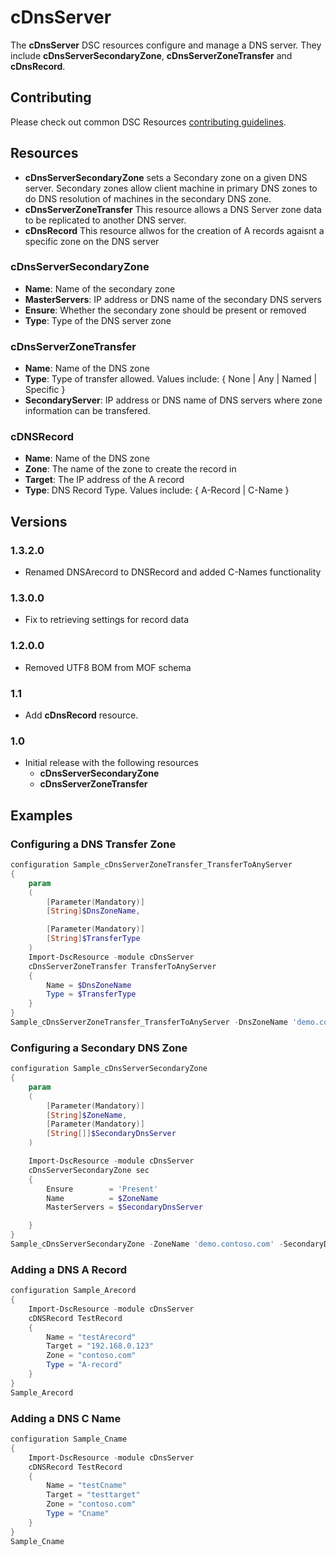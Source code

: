 # cDnsServer

The **cDnsServer** DSC resources configure and manage a DNS server. They include **cDnsServerSecondaryZone**, **cDnsServerZoneTransfer** and **cDnsRecord**.

## Contributing
Please check out common DSC Resources [contributing guidelines](https://github.com/PowerShell/DscResource.Kit/blob/master/CONTRIBUTING.md).


## Resources

* **cDnsServerSecondaryZone** sets a Secondary zone on a given DNS server.
Secondary zones allow client machine in primary DNS zones to do DNS resolution of machines in the secondary DNS zone.
* **cDnsServerZoneTransfer** This resource allows a DNS Server zone data to be replicated to another DNS server.
* **cDnsRecord** This resource allwos for the creation of A records agaisnt a specific zone on the DNS server


### cDnsServerSecondaryZone

* **Name**: Name of the secondary zone
* **MasterServers**: IP address or DNS name of the secondary DNS servers
* **Ensure**: Whether the secondary zone should be present or removed
* **Type**: Type of the DNS server zone

### cDnsServerZoneTransfer

* **Name**: Name of the DNS zone
* **Type**: Type of transfer allowed. 
Values include: { None | Any | Named | Specific }
* **SecondaryServer**: IP address or DNS name of DNS servers where zone information can be transfered.

### cDNSRecord
* **Name**: Name of the DNS zone
* **Zone**: The name of the zone to create the record in
* **Target**: The IP address of the A record
* **Type**: DNS Record Type.
Values include: { A-Record | C-Name }


## Versions

### 1.3.2.0

* Renamed DNSArecord to DNSRecord and added C-Names functionality

### 1.3.0.0

* Fix to retrieving settings for record data

### 1.2.0.0

* Removed UTF8 BOM from MOF schema

### 1.1

* Add **cDnsRecord** resource.

### 1.0

*   Initial release with the following resources 
    * **cDnsServerSecondaryZone**
    * **cDnsServerZoneTransfer**

## Examples

### Configuring a DNS Transfer Zone

```powershell
configuration Sample_cDnsServerZoneTransfer_TransferToAnyServer
{
    param
    (
        [Parameter(Mandatory)]
        [String]$DnsZoneName,

        [Parameter(Mandatory)]
        [String]$TransferType
    )
    Import-DscResource -module cDnsServer
    cDnsServerZoneTransfer TransferToAnyServer
    {
        Name = $DnsZoneName
        Type = $TransferType
    }
}
Sample_cDnsServerZoneTransfer_TransferToAnyServer -DnsZoneName 'demo.contoso.com' -TransferType 'Any'
```

### Configuring a Secondary DNS Zone

```powershell
configuration Sample_cDnsServerSecondaryZone
{
    param
    (
        [Parameter(Mandatory)]
        [String]$ZoneName,
        [Parameter(Mandatory)]
        [String[]]$SecondaryDnsServer
    )

    Import-DscResource -module cDnsServer
    cDnsServerSecondaryZone sec
    {
        Ensure        = 'Present'                
        Name          = $ZoneName
        MasterServers = $SecondaryDnsServer

    }
}
Sample_cDnsServerSecondaryZone -ZoneName 'demo.contoso.com' -SecondaryDnsServer '192.168.10.2' 
```

### Adding a DNS A Record

```powershell
configuration Sample_Arecord
{
    Import-DscResource -module cDnsServer
    cDNSRecord TestRecord
    {
        Name = "testArecord"
        Target = "192.168.0.123"
        Zone = "contoso.com"
        Type = "A-record"
    }
}
Sample_Arecord 
```

### Adding a DNS C Name

```powershell
configuration Sample_Cname
{
    Import-DscResource -module cDnsServer
    cDNSRecord TestRecord
    {
        Name = "testCname"
        Target = "testtarget"
        Zone = "contoso.com"
        Type = "Cname"
    }
}
Sample_Cname
```

